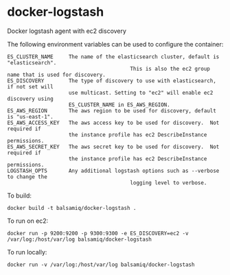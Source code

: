 docker-logstash
===============

Docker logstash agent with ec2 discovery

The following environment variables can be used to configure the container:

    ES_CLUSTER_NAME     The name of the elasticsearch cluster, default is "elasticsearch".
    										This is also the ec2 group name that is used for discovery.
    ES_DISCOVERY        The type of discovery to use with elasticsearch, if not set will
                        use multicast. Setting to "ec2" will enable ec2 discovery using
                        ES_CLUSTER_NAME in ES_AWS_REGION.
    ES_AWS_REGION       The aws region to be used for discovery, default is "us-east-1".
    ES_AWS_ACCESS_KEY   The aws access key to be used for discovery.  Not required if
                        the instance profile has ec2 DescribeInstance permissions.
    ES_AWS_SECRET_KEY   The aws secret key to be used for discovery.  Not required if
                        the instance profile has ec2 DescribeInstance permissions.
    LOGSTASH_OPTS       Any additional logstash options such as --verbose to change the
    										logging level to verbose.

To build:

    docker build -t balsamiq/docker-logstash .

To run on ec2:

    docker run -p 9200:9200 -p 9300:9300 -e ES_DISCOVERY=ec2 -v /var/log:/host/var/log balsamiq/docker-logstash

To run locally:

    docker run -v /var/log:/host/var/log balsamiq/docker-logstash
